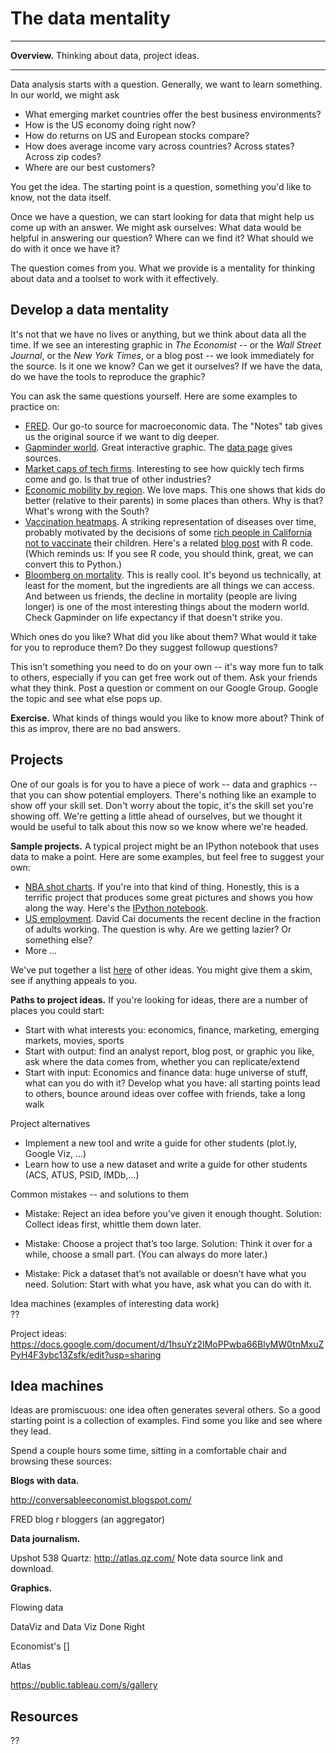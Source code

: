 # The data mentality


---
**Overview.** Thinking about data, project ideas.  

---


Data analysis starts with a question.  Generally, we want to learn something.  In our world, we might ask

* What emerging market countries offer the best business environments?
* How is the US economy doing right now?  
* How do returns on US and European stocks compare?    
* How does average income vary across countries?  Across states?  Across zip codes?  
* Where are our best customers?  

You get the idea.  The starting point is a question, something you'd like to know, not the data itself.  

Once we have a question, we can start looking for data that might help us come up with an answer. We might ask ourselves:  What data would be helpful in answering our question?  Where can we find it?  What should we do with it once we have it?  

The question comes from you.  What we provide is a mentality for thinking about data and a toolset to work with it effectively.  


## Develop a data mentality 

It's not that we have no lives or anything, but we think about data all the time.  If we see an interesting graphic in *The Economist* -- or the *Wall Street Journal*, or the *New York Times*, or a blog post -- we look immediately for the source.  Is it one we know?  Can we get it ourselves?  If we have the data, do we have the tools to reproduce the graphic?  

You can ask the same questions yourself.  Here are some examples to practice on:  

* [FRED](https://research.stlouisfed.org/fred2/series/GDP).  Our go-to source for macroeconomic data.  The "Notes" tab gives us the original source if we want to dig deeper.  
* [Gapminder world](http://www.gapminder.org/world/).  Great interactive graphic.  The [data page](http://www.gapminder.org/data/) gives sources.  
* [Market caps of tech firms](http://www.economist.com/techfirms).  Interesting to see how quickly tech firms come and go.  Is that true of other industries? 
* [Economic mobility by region](http://www.nytimes.com/2013/07/22/business/in-climbing-income-ladder-location-matters.html).  We love maps.  This one shows that kids do better (relative to their parents) in some places than others.  Why is that?  What's wrong with the South?  
* [Vaccination heatmaps](http://graphics.wsj.com/infectious-diseases-and-vaccines/).  A striking representation of diseases over time, probably motivated by the decisions of some [rich people in California](http://www.nytimes.com/interactive/2015/02/06/us/california-measles-vaccines-map.html) [not to vaccinate](http://www.washingtonpost.com/blogs/wonkblog/wp/2015/01/27/californias-epidemic-of-vaccine-denial-mapped/) their children.  Here's a related [blog post](https://benjaminlmoore.wordpress.com/2015/04/09/recreating-the-vaccination-heatmaps-in-r/) with R code.  (Which reminds us:  If you see R code, you should think, great, we can convert this to Python.)
* [Bloomberg on mortality](http://www.bloomberg.com/dataview/2014-04-17/how-americans-die.html).  This is really cool.  It's beyond us technically, at least for the moment, but the ingredients are all things we can access.  And between us friends, the decline in mortality (people are living longer) is one of the most interesting things about the modern world.  Check Gapminder on life expectancy if that doesn't strike you.  

Which ones do you like?  What did you like about them?  What would it take for you to reproduce them?  Do they suggest followup questions?  

This isn't something you need to do on your own --  it's way more fun to talk to others, especially if you can get free work out of them.  Ask your friends what they think.  Post a question or comment on our Google Group.  Google the topic and see what else pops up.    


**Exercise.** What kinds of things would you like to know more about?  Think of this as improv, there are no bad answers. 


## Projects 

One of our goals is for you to have a piece of work -- data and graphics -- that you can show potential employers.  There's nothing like an example to show off your skill set.  Don't worry about the topic, it's the skill set you're showing off.  We're getting a little ahead of ourselves, but we thought it would be useful to talk about this now so we know where we're headed.  

**Sample projects.** A typical project might be an IPython notebook that uses data to make a point. Here are some examples, but feel free to suggest your own:  

* [NBA shot charts](http://savvastjortjoglou.com/nba-shot-sharts.html).  If you're into that kind of thing.  Honestly, this is a terrific project that produces some great pictures and shows you how along the way.  Here's the [IPython notebook](https://github.com/savvastj/blog/blob/master/content/NBA_shot_charts.ipynb).   
* [US employment](https://github.com/DaveBackus/Data_Bootcamp/blob/master/Code/Projects/Employment-Population-Ratio_DavidCai_Jul_15.ipynb).  David Cai documents the recent decline in the fraction of adults working.  The question is why. Are we getting lazier?  Or something else?  
* More ...

We've put together a list [here](https://docs.google.com/document/d/1hsuYz2IMoPPwba66BlyMW0tnMxuZPyH4F3ybc13Zsfk/edit?usp=sharing) of other ideas.  You might give them a skim, see if anything appeals to you.  


**Paths to project ideas.**  If you're looking for ideas, there are a number of places you could start:  

* Start with what interests you:  economics, finance, marketing, emerging markets, movies, sports 
* Start with output:  find an analyst report, blog post, or graphic you like, ask where the data comes from, whether you can replicate/extend 
* Start with input:  Economics and finance data:  huge universe of stuff, what can you do with it? 
Develop what you have:  all starting points lead to others, bounce around ideas over coffee with friends, take a long walk 

Project alternatives 

* Implement a new tool and write a guide for other students (plot.ly, Google Viz, ...) 
* Learn how to use a new dataset and write a guide for other students (ACS, ATUS, PSID, IMDb,...)  

Common mistakes -- and solutions to them  

* Mistake:  Reject an idea before you’ve given it enough thought.  Solution:  Collect ideas first, whittle them down later.  

* Mistake:  Choose a project that’s too large.  Solution:  Think it over for a while, choose a small part.  (You can always do more later.) 

* Mistake:  Pick a dataset that’s not available or doesn’t have what you need.  Solution:  Start with what you have, ask what you can do with it.    


Idea machines (examples of interesting data work)  
??

Project ideas:  https://docs.google.com/document/d/1hsuYz2IMoPPwba66BlyMW0tnMxuZPyH4F3ybc13Zsfk/edit?usp=sharing 


## Idea machines 

Ideas are promiscuous:  one idea often generates several others.  So a good starting point is a collection of examples.  Find some you like and see where they lead.    

Spend a couple hours some time, sitting in a comfortable chair and browsing these sources:  

**Blogs with data.** 

http://conversableeconomist.blogspot.com/

FRED blog 
r bloggers (an aggregator) 



**Data journalism.** 

Upshot
538 
Quartz:  http://atlas.qz.com/  Note data source link and download.


**Graphics.** 

Flowing data 

DataViz and Data Viz Done Right 

Economist's []

Atlas

https://public.tableau.com/s/gallery


## Resources 

??